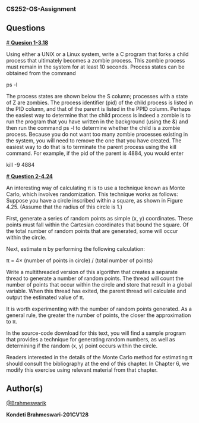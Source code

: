 ### CS252-OS-Assignment

## **Questions**

[# **Quesion 1-3.18**](https://github.com/Kondeti-Brahmeswari/CS252-OS-Assignment/blob/7a2eac4076c08c89558a94b506353705ebd34c2a/Question%201/Answer%201%20code.c)

Using either a UNIX or a Linux system, write a C program that forks
a child process that ultimately becomes a zombie process. This zombie
process must remain in the system for at least 10 seconds. Process states
can be obtained from the command

ps -l

The process states are shown below the S column; processes with a state
of Z are zombies. The process identifier (pid) of the child process is listed
in the PID column, and that of the parent is listed in the PPID column.
Perhaps the easiest way to determine that the child process is indeed
a zombie is to run the program that you have written in the background
(using the &) and then run the command ps -l to determine whether
the child is a zombie process. Because you do not want too many zombie
processes existing in the system, you will need to remove the one that
you have created. The easiest way to do that is to terminate the parent
process using the kill command. For example, if the pid of the parent
is 4884, you would enter

kill -9 4884


[# **Question 2-4.24**](https://github.com/Kondeti-Brahmeswari/CS252-OS-Assignment/blob/41063b70c8ab4fcd31d6a82a53eec4e4e571ebf8/Question%202/Answer%202%20code.c)

An interesting way of calculating π is to use a technique known as Monte Carlo, which involves randomization. This technique works as follows: Suppose you have a circle inscribed within a square, as shown in Figure 4.25. (Assume that the radius of this circle is 1.)

First, generate a series of random points as simple (x, y) coordinates. These points must fall within the Cartesian coordinates that bound the square. Of the total number of random points that are generated, some will occur within the circle.

Next, estimate π by performing the following calculation:

π = 4× (number of points in circle) / (total number of points)

Write a multithreaded version of this algorithm that creates a separate thread to generate a number of random points. The thread will count the number of points that occur within the circle and store that result in a global variable. When this thread has exited, the parent thread will calculate and output the estimated value of π.

It is worth experimenting with the number of random points generated. As a general rule, the greater the number of points, the closer the approximation to π.

In the source-code download for this text, you will find a sample program that provides a technique for generating random numbers, as well as determining if the random (x, y) point occurs within the circle.

Readers interested in the details of the Monte Carlo method for estimating π should consult the bibliography at the end of this chapter. In Chapter 6, we modify this exercise using relevant material from that chapter.


## **Author(s)**

[@Brahmeswarik](https://www.linkedin.com/in/kondeti-brahmeswari-16b78b20a)

**Kondeti Brahmeswari-201CV128**
